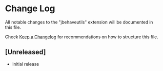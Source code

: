 # Change Log

All notable changes to the "jbehaveutils" extension will be documented in this file.

Check [Keep a Changelog](http://keepachangelog.com/) for recommendations on how to structure this file.

## [Unreleased]

- Initial release